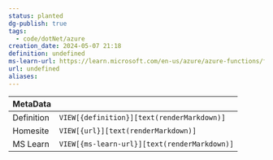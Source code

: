 ```yaml
---
status: planted
dg-publish: true
tags:
  - code/dotNet/azure
creation_date: 2024-05-07 21:18
definition: undefined
ms-learn-url: https://learn.microsoft.com/en-us/azure/azure-functions/functions-host-json
url: undefined
aliases:
---
```


| MetaData   |                                              |
| ---------- | -------------------------------------------- |
| Definition | `VIEW[{definition}][text(renderMarkdown)]`   |
| Homesite   | `VIEW[{url}][text(renderMarkdown)]`          |
| MS Learn   | `VIEW[{ms-learn-url}][text(renderMarkdown)]` |
